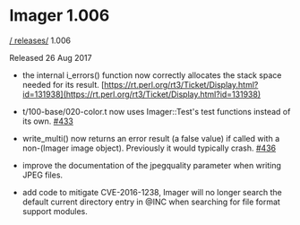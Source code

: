# Imager 1.006

[ / ](..) [releases/](./) 1.006

Released 26 Aug 2017

 - the internal i_errors() function now correctly allocates the stack space needed for its result. [https://rt.perl.org/rt3/Ticket/Display.html?id=131938](https://rt.perl.org/rt3/Ticket/Display.html?id=131938)

 - t/100-base/020-color.t now uses Imager::Test's test functions instead of its own. [#433](https://github.com/tonycoz/imager/issues/433)

 - write_multi() now returns an error result (a false value) if called with a non-(Imager image object). Previously it would typically crash. [#436](https://github.com/tonycoz/imager/issues/436)

 - improve the documentation of the jpegquality parameter when writing JPEG files.

 - add code to mitigate CVE-2016-1238, Imager will no longer search the default current directory entry in @INC when searching for file format support modules.